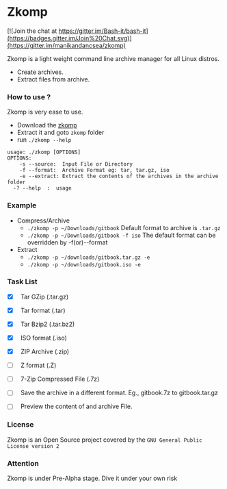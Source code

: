 # Zkomp
[![Join the chat at https://gitter.im/Bash-it/bash-it](https://badges.gitter.im/Join%20Chat.svg)](https://gitter.im/manikandancsea/zkomp)

Zkomp is a light weight command line archive manager for all Linux distros.

  - Create archives.
  - Extract files from archive.

### How to use ?

Zkomp is very ease to use.

- Download the [zkomp](https://github.com/manikandancsea/zkomp/archive/master.zip)
- Extract it and goto `zkomp` folder
- run `./zkomp --help`

```
usage: ./zkomp [OPTIONS]    
OPTIONS:   
	-s --source:  Input File or Directory   
	-f --format:  Archive Format eg: tar, tar.gz, iso  
	-e --extract: Extract the contents of the archives in the archive folder  
  -? --help  :  usage
```

### Example

- Compress/Archive
  - `./zkomp -p ~/Downloads/gitbook`  Default format to archive is `.tar.gz`
  - `./zkomp -p ~/Downloads/gitbook -f iso` The default format can be overridden by -f(or)--format
- Extract
  - `./zkomp -p ~/downloads/gitbook.tar.gz -e` <br/>
  - `./zkomp -p ~/downloads/gitbook.iso -e`

### Task List

- [x] &nbsp; Tar GZip (.tar.gz)              
- [x] &nbsp; Tar format (.tar)
- [x] &nbsp; Tar Bzip2 (.tar.bz2)
- [x] &nbsp; ISO format (.iso)
- [x] &nbsp; ZIP Archive (.zip)
- [ ] &nbsp; Z format (.Z)
- [ ] &nbsp; 7-Zip Compressed File (.7z)
- [ ] &nbsp; Save the archive in a different format. Eg., gitbook.7z to gitbook.tar.gz    
- [ ] &nbsp; Preview the content of and archive File.


### License

Zkomp is an Open Source project covered by the `GNU General Public License version 2`

### Attention

Zkomp is under Pre-Alpha stage. Dive it under your own risk
